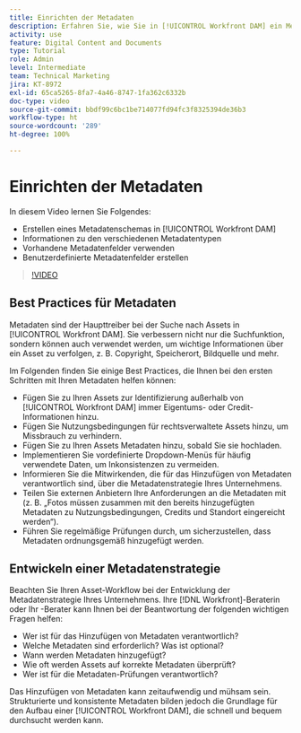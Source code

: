 ```yaml
---
title: Einrichten der Metadaten
description: Erfahren Sie, wie Sie in [!UICONTROL Workfront DAM] ein Metadatenschema erstellen, die verschiedenen Metadatentypen verstehen, vorhandene Metadatenfelder verwenden und vieles mehr.
activity: use
feature: Digital Content and Documents
type: Tutorial
role: Admin
level: Intermediate
team: Technical Marketing
jira: KT-8972
exl-id: 65ca5265-8fa7-4a46-8747-1fa362c6332b
doc-type: video
source-git-commit: bbdf99c6bc1be714077fd94fc3f8325394de36b3
workflow-type: ht
source-wordcount: '289'
ht-degree: 100%

---
```


# Einrichten der Metadaten

In diesem Video lernen Sie Folgendes:

* Erstellen eines Metadatenschemas in [!UICONTROL Workfront DAM]
* Informationen zu den verschiedenen Metadatentypen
* Vorhandene Metadatenfelder verwenden
* Benutzerdefinierte Metadatenfelder erstellen

>[!VIDEO](https://video.tv.adobe.com/v/335235/?quality=12&learn=on&enablevpops=1)

## Best Practices für Metadaten

Metadaten sind der Haupttreiber bei der Suche nach Assets in [!UICONTROL Workfront DAM]. Sie verbessern nicht nur die Suchfunktion, sondern können auch verwendet werden, um wichtige Informationen über ein Asset zu verfolgen, z. B. Copyright, Speicherort, Bildquelle und mehr.

Im Folgenden finden Sie einige Best Practices, die Ihnen bei den ersten Schritten mit Ihren Metadaten helfen können:

* Fügen Sie zu Ihren Assets zur Identifizierung außerhalb von [!UICONTROL Workfront DAM] immer Eigentums- oder Credit-Informationen hinzu.
* Fügen Sie Nutzungsbedingungen für rechtsverwaltete Assets hinzu, um Missbrauch zu verhindern.
* Fügen Sie zu Ihren Assets Metadaten hinzu, sobald Sie sie hochladen.
* Implementieren Sie vordefinierte Dropdown-Menüs für häufig verwendete Daten, um Inkonsistenzen zu vermeiden.
* Informieren Sie die Mitwirkenden, die für das Hinzufügen von Metadaten verantwortlich sind, über die Metadatenstrategie Ihres Unternehmens.
* Teilen Sie externen Anbietern Ihre Anforderungen an die Metadaten mit (z. B. „Fotos müssen zusammen mit den bereits hinzugefügten Metadaten zu Nutzungsbedingungen, Credits und Standort eingereicht werden“).
* Führen Sie regelmäßige Prüfungen durch, um sicherzustellen, dass Metadaten ordnungsgemäß hinzugefügt werden.

## Entwickeln einer Metadatenstrategie

Beachten Sie Ihren Asset-Workflow bei der Entwicklung der Metadatenstrategie Ihres Unternehmens. Ihre [!DNL Workfront]-Beraterin oder Ihr -Berater kann Ihnen bei der Beantwortung der folgenden wichtigen Fragen helfen:

* Wer ist für das Hinzufügen von Metadaten verantwortlich?
* Welche Metadaten sind erforderlich? Was ist optional?
* Wann werden Metadaten hinzugefügt?
* Wie oft werden Assets auf korrekte Metadaten überprüft?
* Wer ist für die Metadaten-Prüfungen verantwortlich?

Das Hinzufügen von Metadaten kann zeitaufwendig und mühsam sein. Strukturierte und konsistente Metadaten bilden jedoch die Grundlage für den Aufbau einer [!UICONTROL Workfront DAM], die schnell und bequem durchsucht werden kann.
